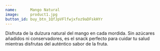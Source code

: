 ```yaml
---
name:      Mango Natural
image:     product1.jpg
button_id: buy_btn_1QfJpVFlfwjxfoz9aDFskHYr
---
```

Disfruta de la dulzura natural del mango en cada mordida. Sin azúcares añadidos ni conservadores, es el snack perfecto para cuidar tu salud mientras disfrutas del auténtico sabor de la fruta.